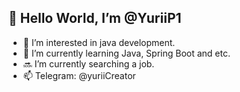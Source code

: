 ## 👋 Hello World, I’m @YuriiP1
- 👀 I’m interested in java development.
- 🌱 I’m currently learning Java, Spring Boot and etc.
- :soon: I’m currently searching a job.
- 📫 Telegram: @yuriiCreator


<!---
YuriiP1/YuriiP1 is a ✨ special ✨ repository because its `README.md` (this file) appears on your GitHub profile.
You can click the Preview link to take a look at your changes.
--->
